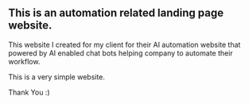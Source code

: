 This is an automation related landing page website.
------------------------------------------------------------------------------------
This website I created for my client for their AI automation website that powered by AI enabled chat bots helping company to automate their workflow.

This is a very simple website.

Thank You :)
